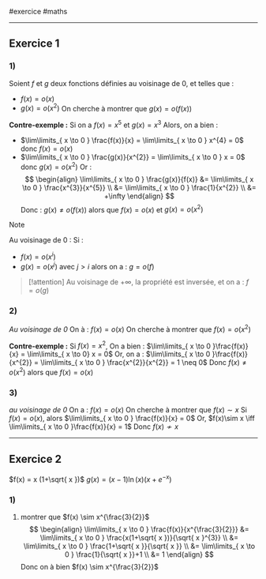#exercice #maths 

----

## Exercice 1
### 1)
Soient $f$ et $g$ deux fonctions définies au voisinage de $0$, et telles que :
 - $f(x) = o(x)$
 - $g(x)=o(x^2)$
On cherche à montrer que $g(x) = o(f(x))$

**Contre-exemple :**
Si on a $f(x)=x^{5}$ et $g(x) = x^{3}$
Alors, on a bien :
 - $\lim\limits_{ x \to 0 } \frac{f(x)}{x} = \lim\limits_{ x \to 0 } x^{4} = 0$ donc $f(x)=o(x)$
 - $\lim\limits_{ x \to 0 } \frac{g(x)}{x^{2}} = \lim\limits_{ x \to 0 } x = 0$ donc $g(x)=o(x^{2})$
Or :
$$
\begin{align}
\lim\limits_{ x \to 0 } \frac{g(x)}{f(x)} &= \lim\limits_{ x \to 0 } \frac{x^{3}}{x^{5}} \\
&= \lim\limits_{ x \to 0 } \frac{1}{x^{2}} \\
&= +\infty
\end{align}
$$
Donc : $g(x)\neq o(f(x))$ alors que $f(x)=o(x)$ et $g(x)=o(x^{2})$

> [!note]
> Au voisinage de $0$ :
> Si :
>  - $f(x) = o(x^{i})$
>  - $g(x) = o(x^{j})$ avec $j > i$
> alors on a :
> $g = o(f)$
> > [!attention]
> > Au voisinage de $+\infty$, la propriété est inversée, et on a :
> > $f = o(g)$


### 2)
*Au voisinage de $0$*
On à : $f(x) = o(x)$
On cherche à montrer que $f(x) = o(x^{2})$

**Contre-exemple :**
Si $f(x) = x^{2}$,
On a bien : $\lim\limits_{ x \to 0 }\frac{f(x)}{x} = \lim\limits_{ x \to 0} x = 0$
Or, on a :
$\lim\limits_{ x \to 0 }\frac{f(x)}{x^{2}} = \lim\limits_{ x \to 0 } \frac{x^{2}}{x^{2}} = 1 \neq 0$
Donc $f(x) \neq o(x^{2})$ alors que $f(x) = o(x)$


### 3)
*au voisinage de $0$*
On a : $f(x) = o(x)$
On cherche à montrer que $f(x) \sim x$
Si $f(x) = o(x)$, alors $\lim\limits_{ x \to 0 } \frac{f(x)}{x} = 0$
Or, $f(x)\sim x \iff \lim\limits_{ x \to 0 }\frac{f(x)}{x} = 1$
Donc $f(x) \not\sim x$

---
## Exercice 2

$f(x) = x (1+\sqrt{ x })$
$g(x) = (x-1)\ln(x)(x+e^{-x})$

### 1)
 1. montrer que $f(x) \sim x^{\frac{3}{2}}$
$$
\begin{align}
\lim\limits_{ x \to 0 } \frac{f(x)}{x^{\frac{3}{2}}} &= \lim\limits_{ x \to 0 } \frac{x(1+\sqrt{ x })}{\sqrt{ x }^{3}} \\
&= \lim\limits_{ x \to 0 } \frac{1+\sqrt{ x }}{\sqrt{ x }} \\
&= \lim\limits_{ x \to 0 } \frac{1}{\sqrt{ x }}+1 \\
&= 1
\end{align}
$$
Donc on à bien $f(x) \sim x^{\frac{3}{2}}$
